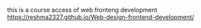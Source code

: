 this is a course access of web fronteng development
https://reshma2327.github.io/Web-design-frontend-development/
